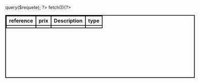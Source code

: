 
<?php
$catalogues = new PDO('mysql:host=localhost;dbname=catalogue', 'root', '');

$requete= "SELECT reference, prix, description, libtype FROM articles JOIN types ON articles.typeid=types.typeid";
$resultat= $catalogues-> query($requete);
?>
<!DOCTYPE html>
<html lang="fr">
<head>
    <meta charset="UTF-8">
    <title>Affiche</title>
    <style>
        table, tr, td,th{
            border: 2px solid black;
            border-collapse: collapse;
            text-align: center;
        }
        table{
            width: 600px;
            height: 200px;
        }
    </style>
</head>
<body>
    <table>
        <tr>
            <th>reference</th>
            <th>prix</th>
            <th>Description</th>
            <th>type</th>
        </tr>
        <?php
            while($article=$resultat->fetch()){?>
            <tr>
                <td><?php echo $article['reference']; ?></td>
                <td><?php echo $article['prix']; ?></td>
                <td><?php echo $article['description']; ?></td>
                <td><?php echo $article['libtype']; ?></td>
            </tr>
            <?php
            }
        ?>
    </table>
</body>
</html>
